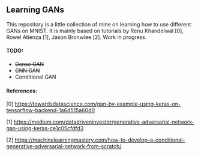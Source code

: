 ## Learning GANs

This repository is a little collection of mine on learning how to use different GANs on MNIST. It is mainly based on tutorials by Renu Khandelwal [0], Rowel Atienza [1], Jason Bronwlee [2]. Work in progress.



#### TODO:

- ~~Dense GAN~~
- ~~CNN GAN~~
- Conditional GAN



#### References:

[0] https://towardsdatascience.com/gan-by-example-using-keras-on-tensorflow-backend-1a6d515a60d0

[1] https://medium.com/datadriveninvestor/generative-adversarial-network-gan-using-keras-ce1c05cfdfd3

[2] https://machinelearningmastery.com/how-to-develop-a-conditional-generative-adversarial-network-from-scratch/

